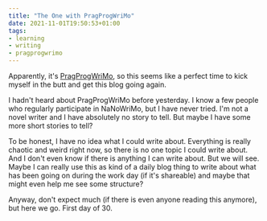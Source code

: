 ```yaml
---
title: "The One with PragProgWriMo"
date: 2021-11-01T19:50:53+01:00
tags:
- learning
- writing
- pragprogwrimo
---
```


Apparently, it's [PragProgWriMo](https://medium.com/pragmatic-programmers/pragprowrimo-starts-november-1st-39329b7ea346), so this seems like a perfect time to kick myself in the butt and get this blog going again.

I hadn't heard about PragProgWriMo before yesterday. I know a few people who regularly participate in NaNoWriMo, but I have never tried. I'm not a novel writer and I have absolutely no story to tell. But maybe I have some more short stories to tell?

To be honest, I have no idea what I could write about. Everything is really chaotic and weird right now, so there is no one topic I could write about. And I don't even know if there is anything I can write about. But we will see. Maybe I can really use this as kind of a daily blog thing to write about what has been going on during the work day (if it's shareable) and maybe that might even help me see some structure?

Anyway, don't expect much (if there is even anyone reading this anymore), but here we go. First day of 30.
